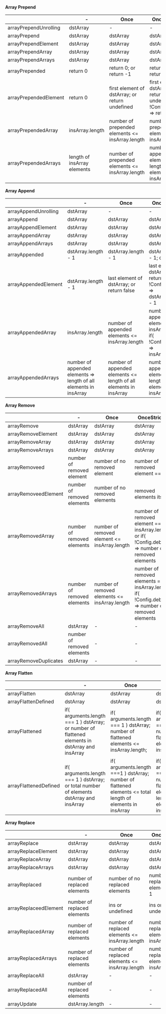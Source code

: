 **Array Prepend**

|                            | -                   | Once                | OnceStrictly               |
|----------------------------|---------------------|---------------------|----------------------------|
| arrayPrependUnrolling      | dstArray            | -                   | -                          |
| arrayPrepend               | dstArray            | dstArray            | dstArray                   |
| arrayPrependElement        | dstArray            | dstArray            | dstArray                   |
| arrayPrependArray          | dstArray            | dstArray            | dstArray                   |
| arrayPrependArrays         | dstArray            | dstArray            | dstArray                   |
| arrayPrepended             | return 0            | return 0; or return -1 | return 0; or return -1  |
| arrayPrependedElement      | return 0            | first element of dstArray; or return undefined | first element of dstArray; or return undefined; if( !Config.debug) => return 0 |
| arrayPrependedArray        | insArray.length     | number of prepended elements <= insArray.length |number of prepended elements === insArray.length  |
| arrayPrependedArrays       | length of insArray elements | number of prepended elements <= insArray.length | number of appended elements === length of all elements in insArray |


**Array Append**

|                           | -                   | Once                | OnceStrictly               |
|---------------------------|---------------------|---------------------|----------------------------|
| arrayAppendUnrolling      | dstArray            | -                   | -                          |
| arrayAppend               | dstArray            | dstArray            | dstArray                   |
| arrayAppendElement        | dstArray            | dstArray            | dstArray                   |
| arrayAppendArray          | dstArray            | dstArray            | dstArray                   |
| arrayAppendArrays         | dstArray            | dstArray            | dstArray                   |
| arrayAppended             | dstArray.length - 1 | dstArray.length - 1 | dstArray.length - 1; or -1 |
| arrayAppendedElement      | dstArray.length - 1 | last element of dstArray; or return false | last element of dstArray; or return false; if( !Config.debug) => dstArray.length - 1                  |
| arrayAppendedArray        | insArray.length     | number of appended elements <= insArray.length | number of appended elements === insArray.length; if( !Config.debug ) => insArray.length  |
| arrayAppendedArrays       | number of appended elements => length of all elements in insArray | number of appended elements <= length of all elements in insArray | number of appended elements === length of all elements in insArray |


**Array Remove**

|                           | -                          | Once                | OnceStrictly               |
|---------------------------|----------------------------|---------------------|----------------------------|
| arrayRemove               | dstArray                   | dstArray            | dstArray                   |
| arrayRemoveElement        | dstArray                   | dstArray            | dstArray                   |
| arrayRemoveArray          | dstArray                   | dstArray            | dstArray                   |
| arrayRemoveArrays         | dstArray                   | dstArray            | dstArray                   |
| arrayRemoveed             | number of removed element  | number of no removed element | number of removed element === 1 |
| arrayRemoveedElement      | number of removed elements | number of no removed elements | removed elements itself |
| arrayRemovedArray         | number of removed elements | number of removed element <= insArray.length | number of removed element === insArray.length; or if( !Config.debug ) => number of removed elements  |
| arrayRemovedArrays        | number of removed elements | number of removed elements <= insArray.length | number of removed elements == insArray.length; if( !Config.debug ) => number of removed elements |
| arrayRemoveAll            | dstArray                   | -                   | -                          |
| arrayRemovedAll           | number of removed elements | -                   | -                          |
| arrayRemoveDuplicates     | dstArray                   | -                   | -                          |


**Array Flatten**

|                            | -                          | Once                | OnceStrictly               |
|----------------------------|----------------------------|---------------------|----------------------------|
| arrayFlatten               | dstArray                   | dstArray            | dstArray                   |
| arrayFlattenDefined        | dstArray                   | dstArray            | dstArray                   |
| arrayFlattened             | if( arguments.length === 1 ) dstArray; or number of flattened elements in dstArray and insArray  | if( arguments.length === 1 ) dstArray; number of flattened elements <= insArray.length; | if( arguments.length === 1 ) dstArray; number of flattened elements === insArray.length; |
| arrayFlattenedDefined      | if( arguments.length === 1 ) dstArray; or total number of elements dstArray and insArray | if( arguments.length ===1 ) dstArray; number of flattened elements <= total length of elements in insArray |  if( arguments.length ===1 ) dstArray;  number of flattened elements == total length of elements in insArray |


**Array Replace**

|                            | -                           | Once                | OnceStrictly               |
|----------------------------|-----------------------------|---------------------|----------------------------|
| arrayReplace               | dstArray                    | dstArray            | dstArray                   |
| arrayReplaceElement        | dstArray                    | dstArray            | dstArray                   |
| arrayReplaceArray          | dstArray                    | dstArray            | dstArray                   |
| arrayReplaceArrays         | dstArray                    | dstArray            | dstArray                   |
| arrayReplaced              | number of replaced elements | number of no replaced elements | number of replaced elements === 1 |
| arrayReplaceedElement      | number of replaced elements | ins or undefined    | ins or undefined           |
| arrayReplacedArray         | number of replaced elements | number of replaced elements <= insArray.length | number of replaced elements === insArray.length |
| arrayReplacedArrays        | number of replaced elements | number of replaced elements <= insArray.length | number of replaced elements === insArray.length |
| arrayReplaceAll            | dstArray                    | -                   | -                          |
| arrayReplacedAll           | number of replaced elements | -                   | -                          |
| arrayUpdate                | dstArray.length             | -                   | -                          |
